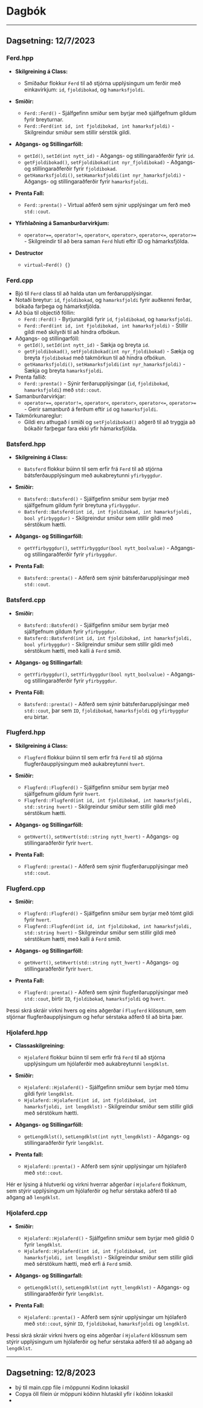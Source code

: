 # Dagbók
---
## Dagsetning: 12/7/2023   
### Ferd.hpp
  - **Skilgreining á Class:**
    - Smíðaður flokkur `Ferd` til að stjórna upplýsingum um ferðir með einkavirkjum: `id`, `fjoldibokad`, og `hamarksfjoldi`.
  
  - **Smiðir:**
    - `Ferd::Ferd()` - Sjálfgefinn smiður sem byrjar með sjálfgefnum gildum fyrir breyturnar.
    - `Ferd::Ferd(int id, int fjoldibokad, int hamarksfjoldi)` - Skilgreindur smiður sem stillir sérstök gildi.
  
  - **Aðgangs- og Stillingarföll:**
    - `getId()`, `setId(int nytt_id)` - Aðgangs- og stillingaraðferðir fyrir `id`.
    - `getFjoldibokad()`, `setFjoldibokad(int nyr_fjoldibokad)` - Aðgangs- og stillingaraðferðir fyrir `fjoldibokad`.
    - `getHamarksfjoldi()`, `setHamarksfjoldi(int nyr_hamarksfjoldi)` - Aðgangs- og stillingaraðferðir fyrir `hamarksfjoldi`.
  
  - **Prenta Fall:**
    - `Ferd::prenta()` - Virtual aðferð sem sýnir upplýsingar um ferð með `std::cout`.
  
  - **Yfirhlaðning á Samanburðarvirkjum:**
    - `operator==`, `operator!=`, `operator<`, `operator>`, `operator<=`, `operator>=` - Skilgreindir til að bera saman `Ferd` hluti eftir ID og     hámarksfjölda.
  - **Destructor**
    - `virtual~Ferd() {}`

### Ferd.cpp
  - Bjó til `Ferd` class til að halda utan um ferðarupplýsingar.
  - Notaði breytur: `id`, `fjoldibokad`, og `hamarksfjoldi` fyrir auðkenni ferðar, bókaða farþega og hámarksfjölda.
  - Að búa til objectið föllin:
    - `Ferd::Ferd()` - Byrjunargildi fyrir `id`, `fjoldibokad`, og `hamarksfjoldi`.
    - `Ferd::Ferd(int id, int fjoldibokad, int hamarksfjoldi)` - Stillir gildi með skilyrði til að hindra ofbókun.
  - Aðgangs- og stillingarföll:
    - `getId()`, `setId(int nytt_id)` - Sækja og breyta `id`.
    - `getFjoldibokad()`, `setFjoldibokad(int nyr_fjoldibokad)` - Sækja og breyta `fjoldibokad` með takmörkun til að hindra ofbókun.
    - `getHamarksfjoldi()`, `setHamarksfjoldi(int nyr_hamarksfjoldi)` - Sækja og breyta `hamarksfjoldi`.
  - Prenta fallið:
    - `Ferd::prenta()` - Sýnir ferðarupplýsingar (`id`, `fjoldibokad`, `hamarksfjoldi`) með `std::cout`.
  - Samanburðarvirkjar:
    - `operator==`, `operator!=`, `operator<`, `operator>`, `operator<=`, `operator>=` - Gerir samanburð á ferðum eftir `id` og `hamarksfjoldi`.
  - Takmörkunareglur:
    - Gildi eru athugað í smiði og `setFjoldibokad()` aðgerð til að tryggja að bókaðir farþegar fara ekki yfir hámarksfjölda.

### Batsferd.hpp
  - **Skilgreining á Class:**
    - `Batsferd` flokkur búinn til sem erfir frá `Ferd` til að stjórna bátsferðaupplýsingum með aukabreytunni `yfirbyggdur`.
  
  - **Smiðir:**
    - `Batsferd::Batsferd()` - Sjálfgefinn smiður sem byrjar með sjálfgefnum gildum fyrir breytuna `yfirbyggdur`.
    - `Batsferd::Batsferd(int id, int fjoldibokad, int hamarksfjoldi, bool yfirbyggdur)` - Skilgreindur smiður sem stillir gildi með sérstökum hætti.
  
  - **Aðgangs- og Stillingarföll:**
    - `getYfirbyggdur()`, `setYfirbyggdur(bool nytt_boolvalue)` - Aðgangs- og stillingaraðferðir fyrir `yfirbyggdur`.
  
  - **Prenta Fall:**
    - `Batsferd::prenta()` - Aðferð sem sýnir bátsferðarupplýsingar með `std::cout`.

### Batsferd.cpp
  - **Smiðir:**
    - `Batsferd::Batsferd()` - Sjálfgefinn smiður sem byrjar með sjálfgefnum gildum fyrir `yfirbyggdur`.
    - `Batsferd::Batsferd(int id, int fjoldibokad, int hamarksfjoldi, bool yfirbyggdur)` - Skilgreindur smiður sem stillir gildi með sérstökum hætti, með kalli á `Ferd` smið.
  
  - **Aðgangs- og Stillingarfall:**
    - `getYfirbyggdur()`, `setYfirbyggdur(bool nytt_boolvalue)` - Aðgangs- og stillingaraðferðir fyrir `yfirbyggdur`.
  
  - **Prenta Föll:**
    - `Batsferd::prenta()` - Aðferð sem sýnir bátsferðarupplýsingar með `std::cout`, þar sem `ID`, `fjoldibokad`, `hamarksfjoldi` og `yfirbyggdur` eru birtar.

### Flugferd.hpp
  - **Skilgreining á Class:**
    - `Flugferd` flokkur búinn til sem erfir frá `Ferd` til að stjórna flugferðaupplýsingum með aukabreytunni `hvert`.
  
  - **Smiðir:**
    - `Flugferd::Flugferd()` - Sjálfgefinn smiður sem byrjar með sjálfgefnum gildum fyrir `hvert`.
    - `Flugferd::Flugferd(int id, int fjoldibokad, int hamarksfjoldi, std::string hvert)` - Skilgreindur smiður sem stillir gildi með sérstökum hætti.
  
  - **Aðgangs- og Stillingarföll:**
    - `getHvert()`, `setHvert(std::string nytt_hvert)` - Aðgangs- og stillingaraðferðir fyrir `hvert`.
  
  - **Prenta Fall:**
    - `Flugferd::prenta()` - Aðferð sem sýnir flugferðarupplýsingar með `std::cout`.

### Flugferd.cpp
  - **Smiðir:**
    - `Flugferd::Flugferd()` - Sjálfgefinn smiður sem byrjar með tómt gildi fyrir `hvert`.
    - `Flugferd::Flugferd(int id, int fjoldibokad, int hamarksfjoldi, std::string hvert)` - Skilgreindur smiður sem stillir gildi með sérstökum hætti, með kalli á `Ferd` smið.
  
  - **Aðgangs- og Stillingarföll:**
    - `getHvert()`, `setHvert(std::string nytt_hvert)` - Aðgangs- og stillingaraðferðir fyrir `hvert`.
  
  - **Prenta Fall:**
    - `Flugferd::prenta()` - Aðferð sem sýnir flugferðarupplýsingar með `std::cout`, birtir `ID`, `fjoldibokad`, `hamarksfjoldi` og `hvert`.
  
  Þessi skrá skráir virkni hvers og eins aðgerðar í `Flugferd` klössnum, sem stjórnar flugferðaupplýsingum og hefur sérstaka aðferð til að birta þær.

### Hjolaferd.hpp
  - **Classaskilgreining:**
    - `Hjolaferd` flokkur búinn til sem erfir frá `Ferd` til að stjórna upplýsingum um hjólaferðir með aukabreytunni `lengdklst`.
  
  - **Smiðir:**
    - `Hjolaferd::Hjolaferd()` - Sjálfgefinn smiður sem byrjar með tómu gildi fyrir `lengdklst`.
    - `Hjolaferd::Hjolaferd(int id, int fjoldibokad, int hamarksfjoldi, int lengdklst)` - Skilgreindur smiður sem stillir gildi með sérstökum hætti.
  
  - **Aðgangs- og Stillingarföll:**
    - `getLengdklst()`, `setLengdklst(int nytt_lengdklst)` - Aðgangs- og stillingaraðferðir fyrir `lengdklst`.
  
  - **Prenta fall:**
    - `Hjolaferd::prenta()` - Aðferð sem sýnir upplýsingar um hjólaferð með `std::cout`.
  
  Hér er lýsing á hlutverki og virkni hverrar aðgerðar í `Hjolaferd` flokknum, sem stýrir upplýsingum um hjólaferðir og hefur sérstaka aðferð til að aðgang að `lengdklst`.

### Hjolaferd.cpp
  - **Smiðir:**
    - `Hjolaferd::Hjolaferd()` - Sjálfgefinn smiður sem byrjar með gildið 0 fyrir `lengdklst`.
    - `Hjolaferd::Hjolaferd(int id, int fjoldibokad, int hamarksfjoldi, int lengdklst)` - Skilgreindur smiður sem stillir gildi með sérstökum hætti, með erfi á `Ferd` smið.
  
  - **Aðgangs- og Stillingarfall:**
    - `getLengdklst()`, `setLengdklst(int nytt_lengdklst)` - Aðgangs- og stillingaraðferðir fyrir `lengdklst`.
  
  - **Prenta Fall:**
    - `Hjolaferd::prenta()` - Aðferð sem sýnir upplýsingar um hjólaferð með `std::cout`, sýnir `ID`, `fjoldibokad`, `hamarksfjoldi` og `lengdklst`.
  
  Þessi skrá skráir virkni hvers og eins aðgerðar í `Hjolaferd` klössnum sem stýrir upplýsingum um hjólaferðir og hefur sérstaka aðferð til að aðgang að `lengdklst`.

---
## Dagsetning: 12/8/2023  
- bý til main.cpp file í möppunni Kodinn lokaskil
- Copya öll filein úr möppuni kóðinn hlutaskil yfir í kóðinn lokaskil
- 

